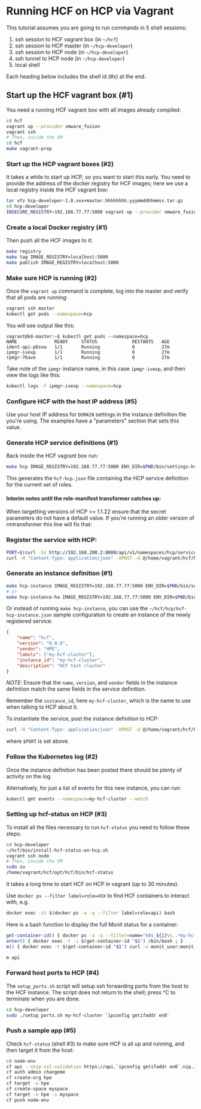 # Running HCF on HCP via Vagrant #

This tutorial assumes you are going to run commands in 5 shell sessions:

1. ssh session to HCF vagrant box (in `~/hcf`)
2. ssh session to HCP master (in `~/hcp-developer`)
3. ssh session to HCP node (in `~/hcp-developer`)
4. ssh tunnel to HCP node (in `~/hcp-developer`)
5. local shell

Each heading below includes the shell id (#x) at the end.

## Start up the HCF vagrant box (#1) ##

You need a running HCF vagrant box with all images already compiled:

```bash
cd hcf
vagrant up --provider vmware_fusion
vagrant ssh
# Then, inside the VM
cd hcf
make vagrant-prep
```

### Start up the HCP vagrant boxes (#2) ###

It takes a while to start up HCP, so you want to start this early.  You need to
provide the address of the docker registry for HCF images; here we use a local
registry inside the HCF vagrant box:

```bash
tar xfz hcp-developer-1.0.xxx+master.hhhhhhhh.yyymmddhhmmss.tar.gz
cd hcp-developer
INSECURE_REGISTRY=192.168.77.77:5000 vagrant up --provider vmware_fusion
```

### Create a local Docker registry (#1) ###

Then push all the HCF images to it:

```bash
make registry
make tag IMAGE_REGISTRY=localhost:5000
make publish IMAGE_REGISTRY=localhost:5000
```

### Make sure HCP is running (#2) ###

Once the `vagrant up` command is complete, log into the master and verify that
all pods are running:

```bash
vagrant ssh master
kubectl get pods --namespace=hcp
```

You will see output like this:

```
vagrant@k8-master:~$ kubectl get pods --namespace=hcp
NAME              READY     STATUS             RESTARTS   AGE
ident-api-p6svw   1/1       Running            0          27m
ipmgr-ivexp       1/1       Running            0          27m
rpmgr-76ave       1/1       Running            0          27m
```

Take note of the `ipmgr` instance name, in this case `ipmgr-ivexp`, and then
view the logs like this:

```bash
kubectl logs -f ipmgr-ivexp --namespace=hcp
```

### Configure HCF with the host IP address (#5) ###

Use your host IP address for `DOMAIN` settings in the instance
definition file you're using. The examples have a "parameters" section
that sets this value.

### Generate HCP service definitions (#1) ###

Back inside the HCF vagrant box run:

```bash
make hcp IMAGE_REGISTRY=192.168.77.77:5000 ENV_DIR=$PWD/bin/settings-hcp
```

This generates the `hcf-hcp.json` file containing the HCP service definition for
the current set of roles.

#### Interim notes until the role-manifest transformer catches up:

When targetting versions of HCP >= 1.1.22 ensure that the secret parameters do not have a default value.  If you're running an older version of rmtransformer this line will fix that:

### Register the service with HCP:

```bash
PORT=$(curl -Ss http://192.168.200.2:8080/api/v1/namespaces/hcp/services/ipmgr | jq --raw-output '.spec.ports[0].nodePort')
curl -H "Content-Type: application/json" -XPOST -d @/home/vagrant/hcf/hcf-hcp.json http://192.168.200.3:$PORT/v1/services
```

### Generate an instance definition (#1) ###

```bash
make hcp-instance IMAGE_REGISTRY=192.168.77.77:5000 ENV_DIR=$PWD/bin/settings-hcp
# or
make hcp-instance-ha IMAGE_REGISTRY=192.168.77.77:5000 ENV_DIR=$PWD/bin/settings-hcp
```

Or instead of running `make hcp-instance`, you can use the `~/hcf/hcp/hcf-hcp-instance.json` sample configuration to create an instance of the newly registered service:

```json
{
    "name": "hcf",
    "version": "0.0.0",
    "vendor": "HPE",
    "labels": ["my-hcf-cluster"],
    "instance_id": "my-hcf-cluster",
    "description": "HCF test cluster"
}
```

*NOTE*: Ensure that the `name`, `version`, and `vendor` fields in the instance definition match the same fields in the service definition.

Remember the `instance_id`, here `my-hcf-cluster`, which is the name to use when
talking to HCP about it.

To instantiate the service, post the instance definition to HCP:

```bash
curl -H "Content-Type: application/json" -XPOST -d @/home/vagrant/hcf/hcf-hcp-instance.json http://192.168.200.3:$PORT/v1/instances
```

where `$PORT` is set above.

### Follow the Kubernetes log (#2) ###

Once the instance definition has been posted there should be plenty of activity
on the log.

Alternatively, for just a list of events for this new instance, you can run:

```bash
kubectl get events --namespace=my-hcf-cluster --watch
```

### Setting up hcf-status on HCP (#3) ###

To install all the files necessary to run `hcf-status` you need to follow these steps:

```bash
cd hcp-developer
~/hcf/bin/install-hcf-status-on-hcp.sh
vagrant ssh node
# Then, inside the VM
sudo su
/home/vagrant/hcf/opt/hcf/bin/hcf-status
```

It takes a long time to start HCF on HCP in vagrant (up to 30 minutes).

Use `docker ps --filter label=role=XXX` to find HCF containers to interact with, e.g.

```bash
docker exec -it $(docker ps -a -q --filter label=role=api) bash
```

Here is a bash function to display the full Monit status for a container:

```bash
get-container-id() { docker ps -a -q --filter=name="k8s_${1}\\..*my-hcf-cluster" ; }
enter() { docker exec -t -i $(get-container-id "$1") /bin/bash ; }
m() { docker exec -t $(get-container-id "$1") curl -u monit_user:monit_password http://localhost:2822/_status ; }

m api
```

### Forward host ports to HCP (#4) ###

The `setup_ports.sh` script will setup ssh forwarding ports from the host to the
HCF instance. The script does not return to the shell; press ^C to terminate
when you are done.

```bash
cd hcp-developer
sudo ./setup_ports.sh my-hcf-cluster `ipconfig getifaddr en0`
```

### Push a sample app (#5) ###

Check `hcf-status` (shell #3) to make sure HCF is all up and running, and then
target it from the host:

```bash
cd node-env
cf api --skip-ssl-validation https://api.`ipconfig getifaddr en0`.nip.io
cf auth admin changeme
cf create-org hpe
cf target -o hpe
cf create-space myspace
cf target -o hpe -s myspace
cf push node-env
```
